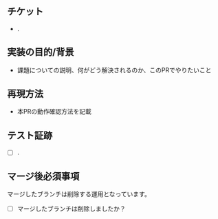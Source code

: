## チケット
* .

## 実装の目的/背景
* 課題についての説明、何がどう解決されるのか、このPRでやりたいこと

## 再現方法
* 本PRの動作確認方法を記載

## テスト証跡

- [ ] .

## マージ後必須事項
マージしたブランチは削除する運用となっています。

- [ ] マージしたブランチは削除しましたか？
